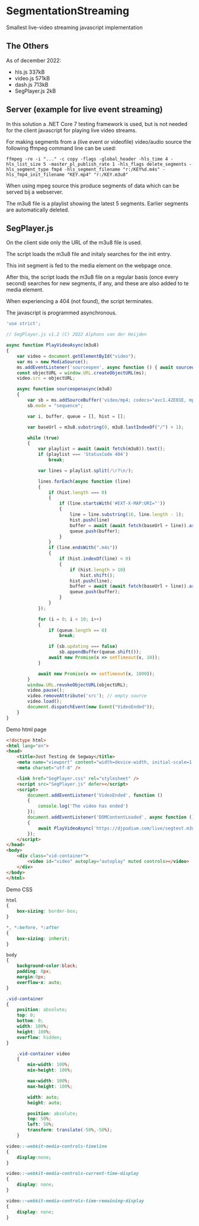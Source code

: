 # SegmentationStreaming
Smallest live-video streaming javascript implementation

## The Others

As of december 2022:

- hls.js 337kB
- video.js 571kB
- dash.js 713kB
- SegPlayer.js 2kB


## Server (example for live event streaming)

In this solution a .NET Core 7 testing framework is used, but is not needed for the client javascript for playing live video streams.

For making segments from a (live event or videofile) video/audio source the following ffmpeg command line can be used:

```
ffmpeg -re -i "..." -c copy -flags -global_header -hls_time 4 -hls_list_size 5 -master_pl_publish_rate 1 -hls_flags delete_segments -hls_segment_type fmp4 -hls_segment_filename "r:/KEY%d.m4s" -hls_fmp4_init_filename "KEY.mp4" "r:/KEY.m3u8"
```

When using mpeg source this produce segments of data which can be served bij a webserver.

The m3u8 file is a playlist showing the latest 5 segments. Earlier segments are automatically deleted. 

## SegPlayer.js

On the client side only the URL of the m3u8 file is used.

The script loads the m3u8 file and initaly searches for the init entry.

This init segment is fed to the media element on the webpage once.

After this, the script loads the m3u8 file on a regular basis (once every second) searches for new segments, if any, and these are also added to te media element.

When experiencing a 404 (not found), the script terminates.

The javascript is programmed asynchronous.

```javascript
'use strict';

// SegPlayer.js v1.2 (C) 2022 Alphons van der Heijden

async function PlayVideoAsync(m3u8)
{
	var video = document.getElementById("video");
	var ms = new MediaSource();
	ms.addEventListener('sourceopen', async function () { await sourceopenasync(m3u8) }, false);
	const objectURL = window.URL.createObjectURL(ms);
	video.src = objectURL;

	async function sourceopenasync(m3u8)
	{
		var sb = ms.addSourceBuffer('video/mp4; codecs="avc1.42E01E, mp4a.40.2"');
		sb.mode = "sequence";

		var i, buffer, queue = [], hist = [];

		var baseUrl = m3u8.substring(0, m3u8.lastIndexOf("/") + 1);

		while (true)
		{
			var playlist = await (await fetch(m3u8)).text();
			if (playlist === 'StatusCode 404')
				break;

			var lines = playlist.split(/\r?\n/);

			lines.forEach(async function (line)
			{
				if (hist.length === 0)
				{
					if (line.startsWith('#EXT-X-MAP:URI="'))
					{
						line = line.substring(16, line.length - 1);
						hist.push(line)
						buffer = await (await fetch(baseUrl + line)).arrayBuffer();
						queue.push(buffer);
					}
				}
				if (line.endsWith(".m4s"))
				{
					if (hist.indexOf(line) < 0)
					{
						if (hist.length > 10)
							hist.shift();
						hist.push(line);
						buffer = await (await fetch(baseUrl + line)).arrayBuffer();
						queue.push(buffer);
					}
				}
			});

			for (i = 0; i < 10; i++)
			{
				if (queue.length == 0)
					break;

				if (sb.updating === false)
					sb.appendBuffer(queue.shift());
				await new Promise(x => setTimeout(x, 10));
			}

			await new Promise(x => setTimeout(x, 1000));
		}
		window.URL.revokeObjectURL(objectURL);
		video.pause();
		video.removeAttribute('src'); // empty source
		video.load();
		document.dispatchEvent(new Event("VideoEnded"));
	}
}
```

Demo html page

```html
<!doctype html>
<html lang="en">
<head>
	<title>Just Testing de Segway</title>
	<meta name="viewport" content="width=device-width, initial-scale=1.0" />
	<meta charset="utf-8" />

	<link href="SegPlayer.css" rel="stylesheet" />
	<script src="SegPlayer.js" defer></script>
	<script>
		document.addEventListener('VideoEnded', function ()
		{
			console.log('The video has ended')
		});
		document.addEventListener('DOMContentLoaded', async function ()
		{
			await PlayVideoAsync('https://djpodium.com/live/segtest.m3u8');
		});
	</script>
</head>
<body>
	<div class="vid-container">
		<video id="video" autoplay="autoplay" muted controls></video>
	</div>
</body>
</html>
```

Demo CSS
```css
html
{
	box-sizing: border-box;
}

*, *:before, *:after
{
	box-sizing: inherit;
}

body
{
	background-color:black;
	padding: 0px;
	margin:0px;
	overflow-x: auto;
}

.vid-container
{
	position: absolute;
	top: 0;
	bottom: 0;
	width: 100%;
	height: 100%;
	overflow: hidden;
}

	.vid-container video
	{
		min-width: 100%;
		min-height: 100%;

		max-width: 100%;
		max-height: 100%;

		width: auto;
		height: auto;

		position: absolute;
		top: 50%;
		left: 50%;
		transform: translate(-50%,-50%);
	}

video::-webkit-media-controls-timeline
{
	display:none;
}

video::-webkit-media-controls-current-time-display
{
	display: none;
}

video::-webkit-media-controls-time-remaining-display
{
	display: none;
}
```
